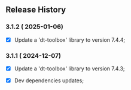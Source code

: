 ## Release History



### 3.1.2 ( 2025-01-06)
- [x] Update a 'dt-toolbox' library to version 7.4.4;



### 3.1.1 ( 2024-12-07)
- [x] Update a 'dt-toolbox' library to version 7.4.3;
- [x] Dev dependencies updates;



